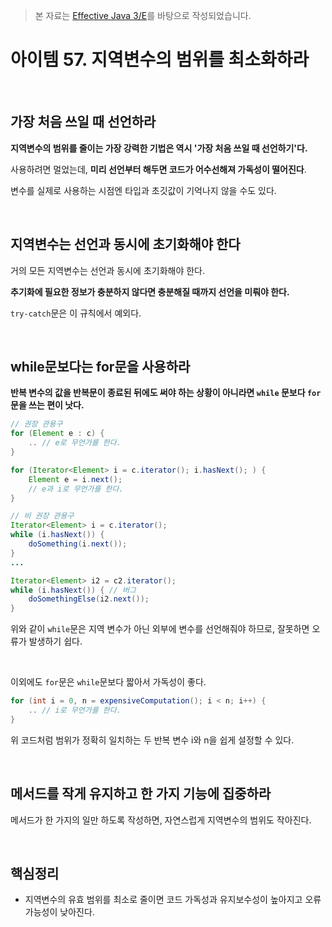 > 본 자료는 [Effective Java 3/E]()를 바탕으로 작성되었습니다.

# 아이템 57. 지역변수의 범위를 최소화하라

<br>

## 가장 처음 쓰일 때 선언하라
**지역변수의 범위를 줄이는 가장 강력한 기법은 역시 '가장 처음 쓰일 때 선언하기'다.**

사용하려면 멀었는데, **미리 선언부터 해두면 코드가 어수선해져 가독성이 떨어진다**.

변수를 실제로 사용하는 시점엔 타입과 초깃값이 기억나지 않을 수도 있다.

<br>

## 지역변수는 선언과 동시에 초기화해야 한다
거의 모든 지역변수는 선언과 동시에 초기화해야 한다.

**추기화에 필요한 정보가 충분하지 않다면 충분해질 때까지 선언을 미뤄야 한다.**

`try-catch`문은 이 규칙에서 예외다.

<br>

## while문보다는 for문을 사용하라
**반복 변수의 값을 반복문이 종료된 뒤에도 써야 하는 상황이 아니라면 `while` 문보다 `for`문을 쓰는 편이 낫다.**

```java
// 권장 관용구
for (Element e : c) {
    .. // e로 무언가를 한다.
}

for (Iterator<Element> i = c.iterator(); i.hasNext(); ) {
    Element e = i.next();
    // e과 i로 무언가를 한다.
}

// 비 권장 관용구
Iterator<Element> i = c.iterator();
while (i.hasNext()) {
    doSomething(i.next());
}
...

Iterator<Element> i2 = c2.iterator();
while (i.hasNext()) { // 버그
    doSomethingElse(i2.next());
}
```
위와 같이 `while`문은 지역 변수가 아닌 외부에 변수를 선언해줘야 하므로, 잘못하면 오류가 발생하기 쉽다.

<br>

이외에도 `for`문은 `while`문보다 짧아서 가독성이 좋다.
```java
for (int i = 0, n = expensiveComputation(); i < n; i++) {
    .. // i로 무언가를 한다.
}
```
위 코드처럼 범위가 정확히 일치하는 두 반복 변수 i와 n을 쉽게 설정할 수 있다.

<br>

## 메서드를 작게 유지하고 한 가지 기능에 집중하라
메서드가 한 가지의 일만 하도록 작성하면, 자연스럽게 지역변수의 범위도 작아진다.

<br>

## 핵심정리
* 지역변수의 유효 범위를 최소로 줄이면 코드 가독성과 유지보수성이 높아지고 오류 가능성이 낮아진다.


